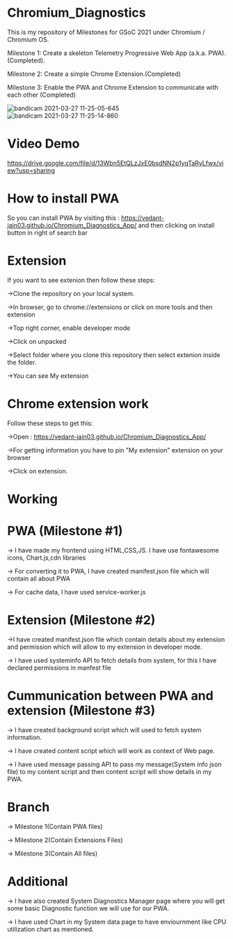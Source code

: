 # Chromium_Diagnostics
This is my repository of Milestones for GSoC 2021 under Chromium / Chromium OS.

Milestone 1: Create a skeleton Telemetry Progressive Web App (a.k.a. PWA).(Completed).

Milestone 2: Create a simple Chrome Extension.(Completed)

Milestone 3: Enable the PWA and Chrome Extension to communicate with each other (Completed)

![bandicam 2021-03-27 11-25-05-645](https://user-images.githubusercontent.com/76901313/112712049-d4e5ec80-8ef2-11eb-8539-eb79ed098e4d.jpg)
![bandicam 2021-03-27 11-25-14-860](https://user-images.githubusercontent.com/76901313/112712051-d6171980-8ef2-11eb-8358-60e2796cd2a9.jpg)


# Video Demo

https://drive.google.com/file/d/13Wbn5EtQLzJxE0bsdNN2p1yqTaRyLfwx/view?usp=sharing

# How to install PWA
So you can install PWA by visiting this : https://vedant-jain03.github.io/Chromium_Diagnostics_App/ and then clicking on install button in right of search bar

# Extension
If you want to see extenion then follow these steps:

->Clone the repository on your local system.

->In browser, go to chrome://extensions or click on more tools and then extension

->Top right corner, enable developer mode

->Click on unpacked

->Select folder where you clone this repository then select extenion inside the folder.

->You can see My extension

# Chrome extension work

Follow these steps to get this:

->Open : https://vedant-jain03.github.io/Chromium_Diagnostics_App/

->For getting information you have to pin "My extension" extension on your browser

->Click on extension.

# Working
  # PWA (Milestone #1)
  
  -> I have made my frontend using HTML,CSS,JS. I have use fontawesome icons, Chart.js,cdn libraries
  
  -> For converting it to PWA, I have created manifest.json file which will contain all about PWA
  
  -> For cache data, I have used service-worker.js
  
  # Extension (Milestone #2)
  
  ->I have created manifest.json file which contain details about my extension and permission which will allow to my extension in developer mode.
  
  -> I have used systeminfo API to fetch details from system, for this I have declared permissions in manfest file
  
  # Cummunication between PWA and extension (Milestone #3)
  
  -> I have created background script which will used to fetch system information.
  
  -> I have created content script which will work as context of Web page.
  
  -> I have used message passing API to pass my message(System info json file) to my content script and then content script will show details in my PWA.
  
# Branch

  -> Milestone 1(Contain PWA files)
  
  -> Milestone 2(Contain Extensions Files)
  
  -> Milestone 3(Contain All files)
  
# Additional

-> I have also created System Diagnostics Manager page where you will get some basic Diagnostic function we will use for our PWA.

-> I have used Chart in my System data page to have enviournment like CPU utilization chart as mentioned.
